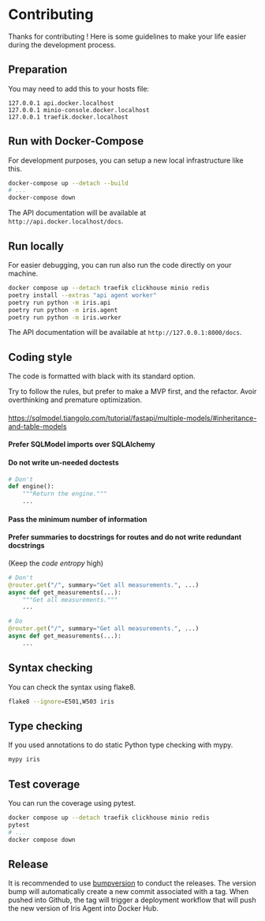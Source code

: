 # Contributing

Thanks for contributing ! Here is some guidelines to make your life easier during the development process.

## Preparation

You may need to add this to your hosts file:
```
127.0.0.1 api.docker.localhost
127.0.0.1 minio-console.docker.localhost
127.0.0.1 traefik.docker.localhost
```

## Run with Docker-Compose

For development purposes, you can setup a new local infrastructure like this.

```bash
docker-compose up --detach --build
# ...
docker-compose down
```

The API documentation will be available at `http://api.docker.localhost/docs`.

## Run locally

For easier debugging, you can run also run the code directly on your machine.

```bash
docker compose up --detach traefik clickhouse minio redis
poetry install --extras "api agent worker"
poetry run python -m iris.api
poetry run python -m iris.agent
poetry run python -m iris.worker
```

The API documentation will be available at `http://127.0.0.1:8000/docs`.

## Coding style

The code is formatted with black with its standard option.

Try to follow the rules, but prefer to make a MVP first, and the refactor.
Avoir overthinking and premature optimization.

####

https://sqlmodel.tiangolo.com/tutorial/fastapi/multiple-models/#inheritance-and-table-models

#### Prefer SQLModel imports over SQLAlchemy

#### Do not write un-needed doctests

```python
# Don't
def engine():
    """Return the engine."""
    ...
```

#### Pass the minimum number of information

#### Prefer summaries to docstrings for routes and do not write redundant docstrings
(Keep the *code entropy* high)
```python
# Don't
@router.get("/", summary="Get all measurements.", ...)
async def get_measurements(...):
    """Get all measurements."""
    ...

# Do
@router.get("/", summary="Get all measurements.", ...)
async def get_measurements(...):
    ...
```

## Syntax checking

You can check the syntax using flake8.

```bash
flake8 --ignore=E501,W503 iris
```

## Type checking

If you used annotations to do static Python type checking with mypy.

```bash
mypy iris
```

## Test coverage

You can run the coverage using pytest.

```bash
docker compose up --detach traefik clickhouse minio redis
pytest
# ...
docker compose down
```


## Release

It is recommended to use [bumpversion](https://pypi.org/project/bumpversion/0.6.0/) to conduct the releases.
The version bump will automatically create a new commit associated with a tag.
When pushed into Github, the tag will trigger a deployment workflow that will push the new version of Iris Agent into Docker Hub.
